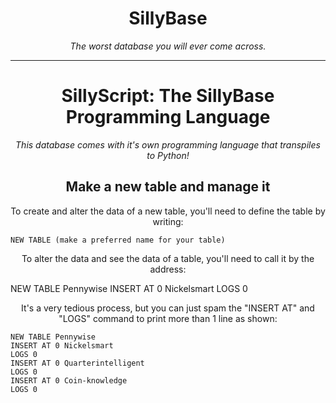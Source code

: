 <h1 align="center">SillyBase</h1>
<p align="center"><i>The worst database you will ever come across.</i></p>
<hr>
<h1 align="center">SillyScript: The SillyBase Programming Language</h1>
<p align="center"><i>This database comes with it's own programming language that transpiles to Python!</i></p>
<h2 align="center">Make a new table and manage it</h2>
<p align="center">To create and alter the data of a new table, you'll need to define the table by writing:  </p>




    NEW TABLE (make a preferred name for your table)





<p align="center">To alter the data and see the data of a table, you'll need to call it by the address:</p>
    NEW TABLE Pennywise
    INSERT AT 0 Nickelsmart
    LOGS 0
<p align="center">It's a very tedious process, but you can just spam the "INSERT AT" and "LOGS" command to print more than 1 line as shown:</p>





    NEW TABLE Pennywise
    INSERT AT 0 Nickelsmart
    LOGS 0
    INSERT AT 0 Quarterintelligent
    LOGS 0
    INSERT AT 0 Coin-knowledge
    LOGS 0
